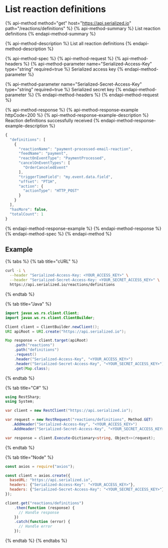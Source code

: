 # List reaction definitions

{% api-method method="get" host="https://api.serialized.io" path="/reactions/definitions" %}
{% api-method-summary %}
List reaction definitions
{% endapi-method-summary %}

{% api-method-description %}
List all reaction definitions
{% endapi-method-description %}

{% api-method-spec %}
{% api-method-request %}
{% api-method-headers %}
{% api-method-parameter name="Serialized-Access-Key" type="string" required=true %}
Serialized access key
{% endapi-method-parameter %}

{% api-method-parameter name="Serialized-Secret-Access-Key" type="string" required=true %}
Serialized secret key
{% endapi-method-parameter %}
{% endapi-method-headers %}
{% endapi-method-request %}

{% api-method-response %}
{% api-method-response-example httpCode=200 %}
{% api-method-response-example-description %}
Reaction definitions successfully received
{% endapi-method-response-example-description %}

```javascript
{
  "definitions": [
    {
      "reactionName": "payment-processed-email-reaction",
      "feedName": "payment",
      "reactOnEventType": "PaymentProcessed",
      "cancelOnEventTypes": [
        "OrderCanceledEvent"
      ],
      "triggerTimeField": "my.event.data.field",
      "offset": "PT1H",
      "action": {
        "actionType": "HTTP_POST"
      }
    }
  ],
  "hasMore": false,
  "totalCount": 1
}
```
{% endapi-method-response-example %}
{% endapi-method-response %}
{% endapi-method-spec %}
{% endapi-method %}

## Example

{% tabs %}
{% tab title="cURL" %}
```bash
curl -i \
  --header "Serialized-Access-Key: <YOUR_ACCESS_KEY>" \
  --header "Serialized-Secret-Access-Key: <YOUR_SECRET_ACCESS_KEY>" \
  https://api.serialized.io/reactions/definitions
```
{% endtab %}

{% tab title="Java" %}
```java
import javax.ws.rs.client.Client;
import javax.ws.rs.client.ClientBuilder;

Client client = ClientBuilder.newClient();
URI apiRoot = URI.create("https://api.serialized.io");

Map response = client.target(apiRoot)
    .path("reactions")
    .path("definitions")
    .request()
    .header("Serialized-Access-Key", "<YOUR_ACCESS_KEY>")
    .header("Serialized-Secret-Access-Key", "<YOUR_SECRET_ACCESS_KEY>")
    .get(Map.class);
```
{% endtab %}

{% tab title="C\#" %}
```csharp
using RestSharp;
using System;

var client = new RestClient("https://api.serialized.io");

var request = new RestRequest("reactions/definitions", Method.GET)
   .AddHeader("Serialized-Access-Key", "<YOUR_ACCESS_KEY>")
   .AddHeader("Serialized-Secret-Access-Key", "<YOUR_SECRET_ACCESS_KEY>");

var response = client.Execute<Dictionary<string, Object>>(request);
```
{% endtab %}

{% tab title="Node" %}
```javascript
const axios = require("axios");

const client = axios.create({
  baseURL: "https://api.serialized.io",
  headers: {"Serialized-Access-Key": "<YOUR_ACCESS_KEY>"},
  headers: {"Serialized-Secret-Access-Key": "<YOUR_SECRET_ACCESS_KEY>"}
});

client.get("reactions/definitions")
    .then(function (response) {
      // Handle response
    })
    .catch(function (error) {
      // Handle error
    });
```
{% endtab %}
{% endtabs %}

